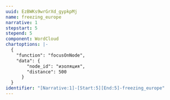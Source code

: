 ```yaml
---
uuid: EzBWKs9wrGrXd_gypkpMj
name: freezing_europe
narrative: 1
stepstart: 5
stepend: 5
component: WordCloud
chartoptions: |-
  {
    "function": "focusOnNode",
    "data": {
        "node_id": "изоляция",
        "distance": 500
      }
  }
identifier: "[Narrative:1]-[Start:5][End:5]-freezing_europe"
---
```

